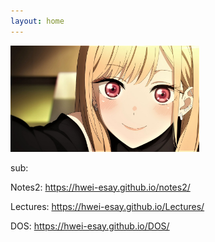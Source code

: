```yaml
---
layout: home
---
```

<img src="./uwp4850109.jpeg" alt="windows-icon" style="width: 60%; max-width: 600px; height: auto;">

sub:

Notes2: https://hwei-esay.github.io/notes2/

Lectures: https://hwei-esay.github.io/Lectures/

DOS: https://hwei-esay.github.io/DOS/